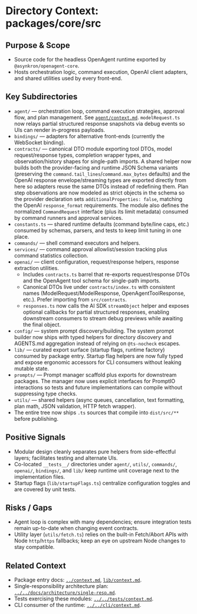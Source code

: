 # Directory Context: packages/core/src

## Purpose & Scope

- Source code for the headless OpenAgent runtime exported by `@asynkron/openagent-core`.
- Hosts orchestration logic, command execution, OpenAI client adapters, and shared utilities used by every front-end.

## Key Subdirectories

- `agent/` — orchestration loop, command execution strategies, approval flow, and plan management. See [`agent/context.md`](agent/context.md). `modelRequest.ts` now relays partial structured response snapshots via debug events so UIs can render in-progress payloads.
- `bindings/` — adapters for alternative front-ends (currently the WebSocket binding).
- `contracts/` — canonical DTO module exporting tool DTOs, model request/response types, completion wrapper types, and observation/history shapes for single-path imports. A shared helper now builds both the provider-facing and runtime JSON Schema variants (preserving the `command.tail_lines`/`command.max_bytes` defaults) and the OpenAI response envelope/streaming types are exported directly from here so adapters reuse the same DTOs instead of redefining them. Plan step observations are now modeled as strict objects in the schema so the provider declaration sets `additionalProperties: false`, matching the OpenAI `response_format` requirements. The module also defines the normalized `CommandRequest` interface (plus its limit metadata) consumed by command runners and approval services.
- `constants.ts` — shared runtime defaults (command byte/line caps, etc.) consumed by schemas, parsers, and tests to keep limit tuning in one place.
- `commands/` — shell command executors and helpers.
- `services/` — command approval allowlist/session tracking plus command statistics collection.
- `openai/` — client configuration, request/response helpers, response extraction utilities.
  - Includes `contracts.ts` barrel that re-exports request/response DTOs and the OpenAgent tool schema for single-path imports.
  - Canonical DTOs live under `contracts/index.ts` with consistent names (ModelRequest/ModelResponse, OpenAgentToolResponse, etc.). Prefer importing from `src/contracts`.
  - `responses.ts` now calls the AI SDK `streamObject` helper and exposes optional callbacks for partial structured responses, enabling downstream consumers to stream debug previews while awaiting the final object.
- `config/` — system prompt discovery/building. The system prompt builder now ships with typed helpers for directory discovery and AGENTS.md aggregation instead of relying on `@ts-nocheck` escapes.
- `lib/` — curated export surface (startup flags, runtime factory) consumed by package entry. Startup flag helpers are now fully
 typed and expose ergonomic accessors for CLI consumers without leaking mutable state.
- `prompts/` — Prompt manager scaffold plus exports for downstream packages. The manager now uses explicit interfaces for PromptIO interactions so tests and future implementations can compile without suppressing type checks.
- `utils/` — shared helpers (async queues, cancellation, text formatting, plan math, JSON validation, HTTP fetch wrapper).
- The entire tree now ships `.ts` sources that compile into `dist/src/**` before publishing.

## Positive Signals

- Modular design cleanly separates pure helpers from side-effectful layers; facilitates testing and alternate UIs.
- Co-located `__tests__/` directories under `agent/`, `utils/`, `commands/`, `openai/`, `bindings/`, and `lib/` keep runtime unit
  coverage next to the implementation files.
- Startup flags (`lib/startupFlags.ts`) centralize configuration toggles and are covered by unit tests.

## Risks / Gaps

- Agent loop is complex with many dependencies; ensure integration tests remain up-to-date when changing event contracts.
- Utility layer (`utils/fetch.ts`) relies on the built-in Fetch/Abort APIs with Node `http`/`https` fallbacks; keep an eye on upstream Node changes to stay compatible.

## Related Context

- Package entry docs: [`../context.md`](../context.md), [`lib/context.md`](lib/context.md).
- Single-responsibility architecture plan: [`../../docs/architecture/single-resp.md`](../../docs/architecture/single-resp.md).
- Tests exercising these modules: [`../../tests/context.md`](../../tests/context.md).
- CLI consumer of the runtime: [`../../cli/context.md`](../../cli/context.md).
